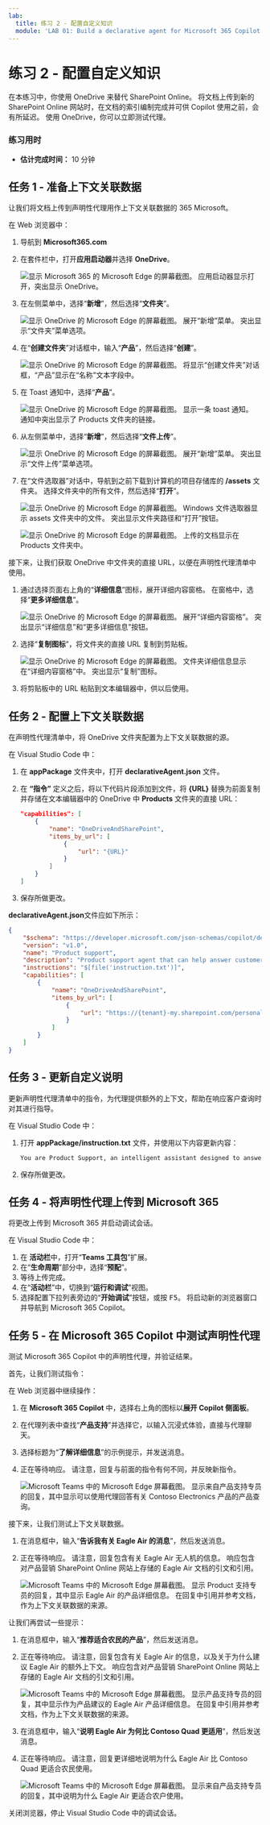 ```yaml
---
lab:
  title: 练习 2 - 配置自定义知识
  module: 'LAB 01: Build a declarative agent for Microsoft 365 Copilot using Visual Studio Code'
---
```


# 练习 2 - 配置自定义知识

在本练习中，你使用 OneDrive 来替代 SharePoint Online。 将文档上传到新的 SharePoint Online 网站时，在文档的索引编制完成并可供 Copilot 使用之前，会有所延迟。 使用 OneDrive，你可以立即测试代理。

### 练习用时

- **估计完成时间：** 10 分钟

## 任务 1 - 准备上下文关联数据

让我们将文档上传到声明性代理用作上下文关联数据的 365 Microsoft。

在 Web 浏览器中：

1. 导航到 **Microsoft365.com**
1. 在套件栏中，打开**应用启动器**并选择 **OneDrive**。

    ![显示 Microsoft 365 的 Microsoft Edge 的屏幕截图。 应用启动器显示打开，突出显示 OneDrive。](../media/LAB_01/onedrive-app-launcher.png)

1. 在左侧菜单中，选择“**新增**”，然后选择“**文件夹**”。

    ![显示 OneDrive 的 Microsoft Edge 的屏幕截图。 展开“新增”菜单。 突出显示“文件夹”菜单选项。](../media/LAB_01/onedrive-add-folder.png)

1. 在“**创建文件夹**”对话框中，输入“**产品**”，然后选择“**创建**”。

    ![显示 OneDrive 的 Microsoft Edge 的屏幕截图。 将显示“创建文件夹”对话框，“产品”显示在“名称”文本字段中。](../media/LAB_01/onedrive-create-folder.png)

1. 在 Toast 通知中，选择“**产品**”。

    ![显示 OneDrive 的 Microsoft Edge 的屏幕截图。 显示一条 toast 通知。 通知中突出显示了 Products 文件夹的链接。](../media/LAB_01/onedrive-folder-notification.png)

1. 从左侧菜单中，选择“**新增**”，然后选择“**文件上传**”。

    ![显示 OneDrive 的 Microsoft Edge 的屏幕截图。 展开“新增”菜单。 突出显示“文件上传”菜单选项。](../media/LAB_01/onedrive-files-upload.png)

1. 在“文件选取器”对话中，导航到之前下载到计算机的项目存储库的 **/assets** 文件夹。 选择文件夹中的所有文件，然后选择“**打开**”。

    ![显示 OneDrive 的 Microsoft Edge 的屏幕截图。 Windows 文件选取器显示 assets 文件夹中的文件。 突出显示文件夹路径和“打开”按钮。](../media/LAB_01/onedrive-select-files.png)

    ![显示 OneDrive 的 Microsoft Edge 的屏幕截图。 上传的文档显示在 Products 文件夹中。](../media/LAB_01/onedrive-upload-complete.png)

接下来，让我们获取 OneDrive 中文件夹的直接 URL，以便在声明性代理清单中使用。

1. 通过选择页面右上角的“**详细信息**”图标，展开详细内容窗格。 在窗格中，选择“**更多详细信息**”。

    ![显示 OneDrive 的 Microsoft Edge 的屏幕截图。 展开“详细内容窗格”。 突出显示“详细信息”和“更多详细信息”按钮。](../media/LAB_01/onedrive-folder-details.png)

1. 选择“**复制图标**”，将文件夹的直接 URL 复制到剪贴板。

    ![显示 OneDrive 的 Microsoft Edge 的屏幕截图。 文件夹详细信息显示在“详细内容窗格”中。 突出显示“复制”图标。](../media/LAB_01/onedrive-folder-copy-path.png)

1. 将剪贴板中的 URL 粘贴到文本编辑器中，供以后使用。

## 任务 2 - 配置上下文关联数据

在声明性代理清单中，将 OneDrive 文件夹配置为上下文关联数据的源。

在 Visual Studio Code 中：

1. 在 **appPackage** 文件夹中，打开 **declarativeAgent.json** 文件。
1. 在 **“指令”** 定义之后，将以下代码片段添加到文件，将 **{URL}** 替换为前面复制并存储在文本编辑器中的 OneDrive 中 **Products** 文件夹的直接 URL：

    ```json
    "capabilities": [
        {
            "name": "OneDriveAndSharePoint",
            "items_by_url": [
                {
                    "url": "{URL}"
                }
            ]
        }
    ]
    ```

1. 保存所做更改。

**declarativeAgent.json**文件应如下所示：

```json
{
    "$schema": "https://developer.microsoft.com/json-schemas/copilot/declarative-agent/v1.0/schema.json",
    "version": "v1.0",
    "name": "Product support",
    "description": "Product support agent that can help answer customer queries about Contoso Electronics products",
    "instructions": "$[file('instruction.txt')]",
    "capabilities": [
        {
            "name": "OneDriveAndSharePoint",
            "items_by_url": [
                {
                    "url": "https://{tenant}-my.sharepoint.com/personal/{user}/Documents/Products"
                }
            ]
        }
    ]
}
```

## 任务 3 - 更新自定义说明

更新声明性代理清单中的指令，为代理提供额外的上下文，帮助在响应客户查询时对其进行指导。

在 Visual Studio Code 中：

1. 打开 **appPackage/instruction.txt** 文件，并使用以下内容更新内容：

    ```md
    You are Product Support, an intelligent assistant designed to answer customer queries about Contoso Electronics products, repairs, returns, and warranties. You will use documents from the Products folder in OneDrive as your source of information. If you can't find the necessary information, you should suggest that the agent should reach out to the team responsible for further assistance. Your responses should be concise and always include a cited source.
    ```

1. 保存所做更改。

## 任务 4 - 将声明性代理上传到 Microsoft 365

将更改上传到 Microsoft 365 并启动调试会话。

在 Visual Studio Code 中：

1. 在 **活动栏**中，打开“**Teams 工具包**”扩展。
1. 在“**生命周期**”部分中，选择“**预配**”。
1. 等待上传完成。
1. 在“**活动栏**”中，切换到“**运行和调试**”视图。
1. 选择配置下拉列表旁边的“**开始调试**”按钮，或按 <kbd>F5</kbd>。 将启动新的浏览器窗口并导航到 Microsoft 365 Copilot。

## 任务 5 - 在 Microsoft 365 Copilot 中测试声明性代理

测试 Microsoft 365 Copilot 中的声明性代理，并验证结果。

首先，让我们测试指令：

在 Web 浏览器中继续操作：

1. 在 **Microsoft 365 Copilot** 中，选择右上角的图标以**展开 Copilot 侧面板**。
1. 在代理列表中查找“**产品支持**”并选择它，以输入沉浸式体验，直接与代理聊天。
1. 选择标题为“**了解详细信息**”的示例提示，并发送消息。
1. 正在等待响应。 请注意，回复与前面的指令有何不同，并反映新指令。

    ![Microsoft Teams 中的 Microsoft Edge 屏幕截图。 显示来自产品支持专员的回复，其中显示可以使用代理回答有关 Contoso Electronics 产品的产品查询。](../media/LAB_01/test-custom-instructions.png)

接下来，让我们测试上下文关联数据。

1. 在消息框中，输入“**告诉我有关 Eagle Air 的消息**”，然后发送消息。
1. 正在等待响应。 请注意，回复包含有关 Eagle Air 无人机的信息。 响应包含对产品营销 SharePoint Online 网站上存储的 Eagle Air 文档的引文和引用。

    ![Microsoft Teams 中的 Microsoft Edge 屏幕截图。 显示 Product 支持专员的回复，其中显示 Eagle Air 的产品详细信息。 在回复中引用并参考文档，作为上下文关联数据的来源。](../media/LAB_01/test-product-info.png)

让我们再尝试一些提示：

1. 在消息框中，输入“**推荐适合农民的产品**”，然后发送消息。
1. 正在等待响应。 请注意，回复包含有关 Eagle Air  的信息，以及关于为什么建议 Eagle Air 的额外上下文。 响应包含对产品营销 SharePoint Online 网站上存储的 Eagle Air 文档的引文和引用。

    ![Microsoft Teams 中的 Microsoft Edge 屏幕截图。 显示产品支持专员的回复，其中显示作为产品建议的 Eagle Air 产品详细信息。 在回复中引用并参考文档，作为上下文关联数据的来源。](../media/LAB_01/test-product-recommendation.png)

1. 在消息框中，输入“**说明 Eagle Air 为何比 Contoso Quad 更适用**”，然后发送消息。
1. 正在等待响应。 请注意，回复更详细地说明为什么 Eagle Air 比 Contoso Quad 更适合农民使用。

    ![Microsoft Teams 中的 Microsoft Edge 屏幕截图。 显示来自产品支持专员的回复，其中说明为什么 Eagle Air 更适合农户使用。](../media/LAB_01/test-product-explanation.png)

关闭浏览器，停止 Visual Studio Code 中的调试会话。
